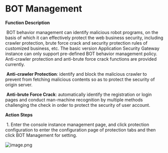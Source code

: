 # BOT Management

**Function Description**

​    BOT behavior management can identify malicious robot programs, on the basis of which it can effectively protect the web business security, including crawler protection, brute force crack and security protection rules of customized business, etc. The basic version Application Security Gateway instance can only support pre-defined BOT behavior management policy. Anti-crawler protection and anti-brute force crack functions are provided currently.

​    **Anti-crawler Protection**: identify and block the malicious crawler to prevent from fetching malicious contents so as to protect the security of origin server.

​    **Anti-brute Force Crack**: automatically identify the registration or login pages and conduct man-machine recognition by multiple methods challenging the check in order to protect the security of user account.

**Action Steps**

​    1. Enter the console instance management page, and click protection configuration to enter the configuration page of protection tabs and then click BOT Management for setting.

![image.png](https://img1.jcloudcs.com/cms/020190b7-b18e-45f5-aa51-869ce85bca1c20180817110901.png)
